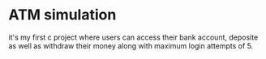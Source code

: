 # ATM simulation
 it's my first c project where users can access their bank account, deposite as well as withdraw their money along with maximum login attempts of 5.
